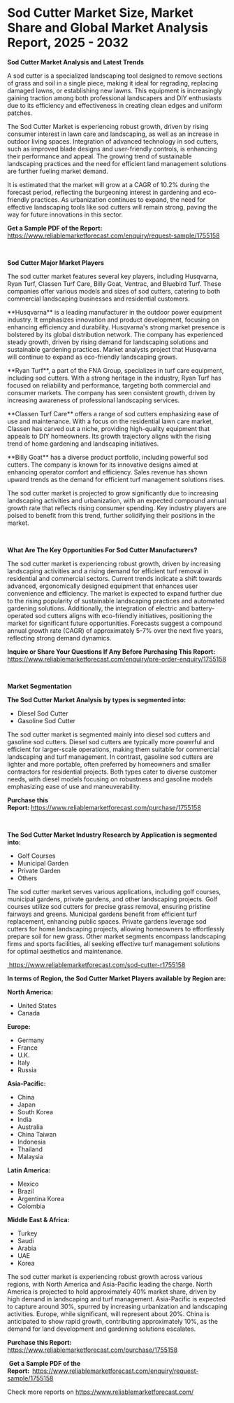 <p><h1>Sod Cutter Market Size, Market Share and Global Market Analysis Report, 2025 - 2032</h1></p><p><strong>Sod Cutter Market Analysis and Latest Trends</strong></p>
<p><p>A sod cutter is a specialized landscaping tool designed to remove sections of grass and soil in a single piece, making it ideal for regrading, replacing damaged lawns, or establishing new lawns. This equipment is increasingly gaining traction among both professional landscapers and DIY enthusiasts due to its efficiency and effectiveness in creating clean edges and uniform patches.</p><p>The Sod Cutter Market is experiencing robust growth, driven by rising consumer interest in lawn care and landscaping, as well as an increase in outdoor living spaces. Integration of advanced technology in sod cutters, such as improved blade designs and user-friendly controls, is enhancing their performance and appeal. The growing trend of sustainable landscaping practices and the need for efficient land management solutions are further fueling market demand. </p><p>It is estimated that the market will grow at a CAGR of 10.2% during the forecast period, reflecting the burgeoning interest in gardening and eco-friendly practices. As urbanization continues to expand, the need for effective landscaping tools like sod cutters will remain strong, paving the way for future innovations in this sector.</p></p>
<p><strong>Get a Sample PDF of the Report:&nbsp;</strong> <a href="https://www.reliablemarketforecast.com/enquiry/request-sample/1755158?utm_campaign=2803&utm_medium=2&utm_source=Github&utm_content=ia&utm_term=10042025&utm_id=sod-cutter">https://www.reliablemarketforecast.com/enquiry/request-sample/1755158</a></p>
<p>&nbsp;</p>
<p><strong>Sod Cutter Major Market Players</strong></p>
<p><p>The sod cutter market features several key players, including Husqvarna, Ryan Turf, Classen Turf Care, Billy Goat, Ventrac, and Bluebird Turf. These companies offer various models and sizes of sod cutters, catering to both commercial landscaping businesses and residential customers.</p><p>**Husqvarna** is a leading manufacturer in the outdoor power equipment industry. It emphasizes innovation and product development, focusing on enhancing efficiency and durability. Husqvarna's strong market presence is bolstered by its global distribution network. The company has experienced steady growth, driven by rising demand for landscaping solutions and sustainable gardening practices. Market analysts project that Husqvarna will continue to expand as eco-friendly landscaping grows.</p><p>**Ryan Turf**, a part of the FNA Group, specializes in turf care equipment, including sod cutters. With a strong heritage in the industry, Ryan Turf has focused on reliability and performance, targeting both commercial and consumer markets. The company has seen consistent growth, driven by increasing awareness of professional landscaping services.</p><p>**Classen Turf Care** offers a range of sod cutters emphasizing ease of use and maintenance. With a focus on the residential lawn care market, Classen has carved out a niche, providing high-quality equipment that appeals to DIY homeowners. Its growth trajectory aligns with the rising trend of home gardening and landscaping initiatives.</p><p>**Billy Goat** has a diverse product portfolio, including powerful sod cutters. The company is known for its innovative designs aimed at enhancing operator comfort and efficiency. Sales revenue has shown upward trends as the demand for efficient turf management solutions rises.</p><p>The sod cutter market is projected to grow significantly due to increasing landscaping activities and urbanization, with an expected compound annual growth rate that reflects rising consumer spending. Key industry players are poised to benefit from this trend, further solidifying their positions in the market.</p></p>
<p>&nbsp;</p>
<p><strong>What Are The Key Opportunities For Sod Cutter Manufacturers?</strong></p>
<p><p>The sod cutter market is experiencing robust growth, driven by increasing landscaping activities and a rising demand for efficient turf removal in residential and commercial sectors. Current trends indicate a shift towards advanced, ergonomically designed equipment that enhances user convenience and efficiency. The market is expected to expand further due to the rising popularity of sustainable landscaping practices and automated gardening solutions. Additionally, the integration of electric and battery-operated sod cutters aligns with eco-friendly initiatives, positioning the market for significant future opportunities. Forecasts suggest a compound annual growth rate (CAGR) of approximately 5-7% over the next five years, reflecting strong demand dynamics.</p></p>
<p><strong>Inquire or Share Your Questions If Any Before Purchasing This Report:</strong> <a href="https://www.reliablemarketforecast.com/enquiry/pre-order-enquiry/1755158?utm_campaign=2803&utm_medium=2&utm_source=Github&utm_content=ia&utm_term=10042025&utm_id=sod-cutter">https://www.reliablemarketforecast.com/enquiry/pre-order-enquiry/1755158</a></p>
<p>&nbsp;</p>
<p><strong>Market Segmentation</strong></p>
<p><strong>The Sod Cutter Market Analysis by types is segmented into:</strong></p>
<p><ul><li>Diesel Sod Cutter</li><li>Gasoline Sod Cutter</li></ul></p>
<p><p>The sod cutter market is segmented mainly into diesel sod cutters and gasoline sod cutters. Diesel sod cutters are typically more powerful and efficient for larger-scale operations, making them suitable for commercial landscaping and turf management. In contrast, gasoline sod cutters are lighter and more portable, often preferred by homeowners and smaller contractors for residential projects. Both types cater to diverse customer needs, with diesel models focusing on robustness and gasoline models emphasizing ease of use and maneuverability.</p></p>
<p><strong>Purchase this Report:&nbsp;</strong><a href="https://www.reliablemarketforecast.com/purchase/1755158?utm_campaign=2803&utm_medium=2&utm_source=Github&utm_content=ia&utm_term=10042025&utm_id=sod-cutter">https://www.reliablemarketforecast.com/purchase/1755158</a></p>
<p>&nbsp;</p>
<p><strong>The Sod Cutter Market Industry Research by Application is segmented into:</strong></p>
<p><ul><li>Golf Courses</li><li>Municipal Garden</li><li>Private Garden</li><li>Others</li></ul></p>
<p><p>The sod cutter market serves various applications, including golf courses, municipal gardens, private gardens, and other landscaping projects. Golf courses utilize sod cutters for precise grass removal, ensuring pristine fairways and greens. Municipal gardens benefit from efficient turf replacement, enhancing public spaces. Private gardens leverage sod cutters for home landscaping projects, allowing homeowners to effortlessly prepare soil for new grass. Other market segments encompass landscaping firms and sports facilities, all seeking effective turf management solutions for optimal aesthetics and maintenance.</p></p>
<p><a href="https://www.reliablemarketforecast.com/sod-cutter-r1755158?utm_campaign=2803&utm_medium=2&utm_source=Github&utm_content=ia&utm_term=10042025&utm_id=sod-cutter">&nbsp;https://www.reliablemarketforecast.com/sod-cutter-r1755158</a></p>
<p><strong>In terms of Region, the Sod Cutter Market Players available by Region are:</strong></p>
<p>
    <p> <strong> North America: </strong>
        <ul>
            <li>United States</li>
            <li>Canada</li>
        </ul>
        </p> 
    <p> <strong> Europe: </strong>
        <ul>
            <li>Germany</li>
            <li>France</li>
            <li>U.K.</li>
            <li>Italy</li>
            <li>Russia</li>
        </ul>
        </p> 
    <p> <strong> Asia-Pacific: </strong>
        <ul>
            <li>China</li>
            <li>Japan</li>
            <li>South Korea</li>
            <li>India</li>
            <li>Australia</li>
            <li>China Taiwan</li>
            <li>Indonesia</li>
            <li>Thailand</li>
            <li>Malaysia</li>
        </ul>
        </p> 
    <p> <strong> Latin America: </strong>
        <ul>
            <li>Mexico</li>
            <li>Brazil</li>
            <li>Argentina Korea</li>
            <li>Colombia</li>
        </ul>
        </p> 
    <p> <strong> Middle East & Africa: </strong>
        <ul>
            <li>Turkey</li>
            <li>Saudi</li>
            <li>Arabia</li>
            <li>UAE</li>
            <li>Korea</li>
        </ul>
    </p>
    </p>
<p><p>The sod cutter market is experiencing robust growth across various regions, with North America and Asia-Pacific leading the charge. North America is projected to hold approximately 40% market share, driven by high demand in landscaping and turf management. Asia-Pacific is expected to capture around 30%, spurred by increasing urbanization and landscaping activities. Europe, while significant, will represent about 20%. China is anticipated to show rapid growth, contributing approximately 10%, as the demand for land development and gardening solutions escalates.</p></p>
<p><strong>Purchase this Report: </strong><a href="https://www.reliablemarketforecast.com/purchase/1755158?utm_campaign=2803&utm_medium=2&utm_source=Github&utm_content=ia&utm_term=10042025&utm_id=sod-cutter">https://www.reliablemarketforecast.com/purchase/1755158</a></p>
<p>&nbsp;<strong>Get a Sample PDF of the Report:&nbsp;&nbsp;</strong><a href="https://www.reliablemarketforecast.com/enquiry/request-sample/1755158?utm_campaign=2803&utm_medium=2&utm_source=Github&utm_content=ia&utm_term=10042025&utm_id=sod-cutter">https://www.reliablemarketforecast.com/enquiry/request-sample/1755158</a></p>
<p><strong></strong></p>
<p>Check more reports on <a href="https://www.reliablemarketforecast.com/?utm_campaign=2803&utm_medium=2&utm_source=Github&utm_content=ia&utm_term=10042025&utm_id=sod-cutter">https://www.reliablemarketforecast.com/</a></p>